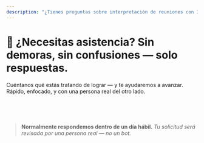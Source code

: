 ```yaml
---
description: "¿Tienes preguntas sobre interpretación de reuniones con IA, comunicación multilingüe o incorporación empresarial? Estamos aquí para ayudarte — rápido, humano y sin confusiones."
---
```


# 💬 ¿Necesitas asistencia? Sin demoras, sin confusiones — solo respuestas.

Cuéntanos qué estás tratando de lograr — y te ayudaremos a avanzar.  
Rápido, enfocado, y con una persona real del otro lado.

<!-- <br>

<ContactForm
  formStyle="margin: 1rem auto;"
  categoryLabel="¿Qué te trae a InterMind hoy? *"
  categoryPlaceholderText="Elige tu razón principal…"
  messageLabel="Cuéntanos más *"
  messagePlaceholderText="Cualquier cosa que te gustaría compartir — objetivos, contexto o detalles técnicos."
  buttonText="Obtener ayuda experta ahora"
  :services="[
    'Necesito ayuda para comenzar',
    'Quiero programar una demostración',
    'Tengo un problema técnico o error',
    'Necesito ayuda con la integración de reuniones',
    'Tengo preguntas sobre la calidad de traducción',
    'Necesito asistencia con la incorporación del equipo',
    'Tengo preguntas sobre facturación o suscripción',
    'Quiero explorar las funciones empresariales',
    'Quiero obtener ID de aplicación y token de Mind API sin restricciones',
    'Pregunta general o comentario'
  ]" /> -->

<br>

<!-- ## Or use the inline form: -->

<ContactForm 
  :inline="true"
  formStyle="margin: 1rem auto;"  
  categoryLabel="¿Qué te trae a InterMind hoy? *"  
  categoryPlaceholderText="Elige tu razón principal…"  
  messageLabel="Cuéntanos más *"  
  messagePlaceholderText="Cualquier cosa que te gustaría compartir — objetivos, contexto o detalles técnicos."  
  :services="[
    'Necesito ayuda para comenzar',
    'Quiero programar una demostración',
    'Tengo un problema técnico o error',
    'Necesito ayuda con la integración de reuniones',
    'Tengo preguntas sobre la calidad de traducción',
    'Necesito asistencia con la incorporación del equipo',
    'Tengo preguntas sobre facturación o suscripción',
    'Quiero explorar las funciones empresariales',
    'Quiero obtener ID de aplicación y token de Mind API sin restricciones',
    'Pregunta general o comentario'
  ]" />

<br>

> **Normalmente respondemos dentro de un día hábil.**
> _Tu solicitud será revisada por una persona real — no un bot._